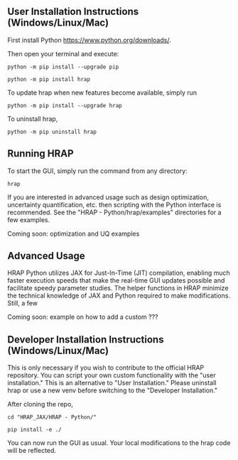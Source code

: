 ## User Installation Instructions (Windows/Linux/Mac)
First install Python https://www.python.org/downloads/.

Then open your terminal and execute:

```
python -m pip install --upgrade pip

python -m pip install hrap
```

To update hrap when new features become available, simply run

```
python -m pip install --upgrade hrap
```

To uninstall hrap,

```
python -m pip uninstall hrap
```

## Running HRAP
To start the GUI, simply run the command from any directory:

```
hrap
```

If you are interested in advanced usage such as design optimization, uncertainty quantification, etc. then scripting with the Python interface is recommended.
See the "HRAP - Python/hrap/examples" directories for a few examples.

Coming soon: optimization and UQ examples

## Advanced Usage
HRAP Python utilizes JAX for Just-In-Time (JIT) compilation, enabling much faster execution speeds that make the real-time GUI updates possible and facilitate speedy parameter studies.
The helper functions in HRAP minimize the technical knowledge of JAX and Python required to make modifications.
Still, a few 

Coming soon: example on how to add a custom ???

## Developer Installation Instructions (Windows/Linux/Mac)
This is only necessary if you wish to contribute to the official HRAP repository.
You can script your own custom functionality with the "user installation."
This is an alternative to "User Installation." Please uninstall hrap or use a new venv before switching to the "Developer Installation."

After cloning the repo,

```
cd "HRAP_JAX/HRAP - Python/"

pip install -e ./
```

You can now run the GUI as usual. Your local modifications to the hrap code will be reflected.
